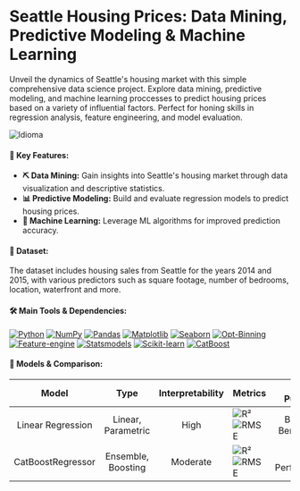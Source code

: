 # Seattle Housing Prices: Data Mining, Predictive Modeling & Machine Learning  

Unveil the dynamics of Seattle's housing market with this simple comprehensive data science project. Explore data mining, predictive modeling, and machine learning proccesses to predict housing prices based on a variety of influential factors. Perfect for honing skills in regression analysis, feature engineering, and model evaluation.

![Idioma](https://img.shields.io/badge/Notebooks_Language-Spanish-red)

#### 🚩 Key Features:

- **⛏️ Data Mining:** Gain insights into Seattle's housing market through data visualization and descriptive statistics.
- **📊 Predictive Modeling:** Build and evaluate regression models to predict housing prices.
- **🤖 Machine Learning:** Leverage ML algorithms for improved prediction accuracy.

#### 📂 Dataset:  
The dataset includes housing sales from Seattle for the years 2014 and 2015, with various predictors such as square footage, number of bedrooms, location, waterfront and more.

#### 🛠️ Main Tools & Dependencies:  
[![Python](https://img.shields.io/badge/Python-3.12.10-blue)](https://www.python.org/downloads/release/python-31210/) [![NumPy](https://img.shields.io/badge/NumPy-2.1.3-green)](https://numpy.org/) [![Pandas](https://img.shields.io/badge/Pandas-2.2.3-green)](https://pandas.pydata.org/) [![Matplotlib](https://img.shields.io/badge/Matplotlib-3.10.1-green)](https://matplotlib.org/) [![Seaborn](https://img.shields.io/badge/Seaborn-0.13.2-green)](https://seaborn.pydata.org/) [![Opt-Binning](https://img.shields.io/badge/OptBinning-0.20.1-green)](https://gnpalencia.org/optbinning/) [![Feature-engine](https://img.shields.io/badge/Feature--engine-1.8.3-green)](https://feature-engine.trainindata.com/en/latest/) [![Statsmodels](https://img.shields.io/badge/Statsmodels-0.14.4-green)](https://www.statsmodels.org/stable/index.html) [![Scikit-learn](https://img.shields.io/badge/Scikit--learn-1.6.1-green)](https://scikit-learn.org/) [![CatBoost](https://img.shields.io/badge/CatBoost-1.2.8-green)](https://catboost.ai/) 

#### 🤖 Models & Comparison:
| **Model** | **Type** | **Interpretability** | **Metrics** | **Main Purpose** |
|---|---|---|---|---|
| <div align="center"> Linear Regression | <div align="center"> Linear, Parametric | <div align="center"> High | ![R²](https://img.shields.io/badge/R²-0.788-yellow) ![RMSE](https://img.shields.io/badge/RMSE-0.009-yellow) | <div align="center"> Baseline Benchmark |
| <div align="center"> CatBoostRegressor | <div align="center"> Ensemble, Boosting | <div align="center"> Moderate | ![R²](https://img.shields.io/badge/R²-0.885-yellow) ![RMSE](https://img.shields.io/badge/RMSE-0.007-yellow) | <div align="center"> Best Performance |